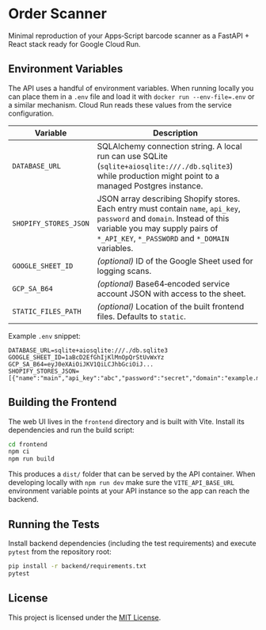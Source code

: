 # Order Scanner

Minimal reproduction of your Apps‑Script barcode scanner as a FastAPI + React stack ready for Google Cloud Run.

## Environment Variables

The API uses a handful of environment variables.  When running locally you can
place them in a `.env` file and load it with `docker run --env-file=.env` or a
similar mechanism.  Cloud Run reads these values from the service configuration.

| Variable | Description |
| --- | --- |
| `DATABASE_URL` | SQLAlchemy connection string.  A local run can use SQLite (`sqlite+aiosqlite:///./db.sqlite3`) while production might point to a managed Postgres instance. |
| `SHOPIFY_STORES_JSON` | JSON array describing Shopify stores.  Each entry must contain `name`, `api_key`, `password` and `domain`.  Instead of this variable you may supply pairs of `*_API_KEY`, `*_PASSWORD` and `*_DOMAIN` variables. |
| `GOOGLE_SHEET_ID` | *(optional)* ID of the Google Sheet used for logging scans. |
| `GCP_SA_B64` | *(optional)* Base64‑encoded service account JSON with access to the sheet. |
| `STATIC_FILES_PATH` | *(optional)* Location of the built frontend files. Defaults to `static`. |

Example `.env` snippet:

```dotenv
DATABASE_URL=sqlite+aiosqlite:///./db.sqlite3
GOOGLE_SHEET_ID=1aBcD2EfGhIjKlMnOpQrStUvWxYz
GCP_SA_B64=eyJ0eXAiOiJKV1QiLCJhbGciOiJ...
SHOPIFY_STORES_JSON=[{"name":"main","api_key":"abc","password":"secret","domain":"example.myshopify.com"}]
```

## Building the Frontend

The web UI lives in the `frontend` directory and is built with Vite.  Install
its dependencies and run the build script:

```bash
cd frontend
npm ci
npm run build
```

This produces a `dist/` folder that can be served by the API container.  When
developing locally with `npm run dev` make sure the `VITE_API_BASE_URL`
environment variable points at your API instance so the app can reach the
backend.

## Running the Tests

Install backend dependencies (including the test requirements) and execute `pytest` from the repository root:

```bash
pip install -r backend/requirements.txt
pytest
```

## License

This project is licensed under the [MIT License](LICENSE).
